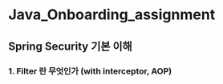 # Java_Onboarding_assignment


## Spring Security 기본 이해
### 1. Filter 란 무엇인가 (with interceptor, AOP)


